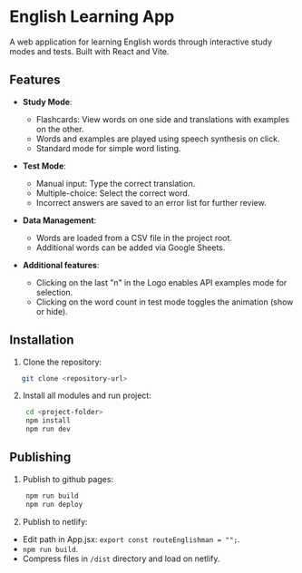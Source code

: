 # English Learning App

A web application for learning English words through interactive study modes and tests. Built with React and Vite.

## Features

- **Study Mode**:
  - Flashcards: View words on one side and translations with examples on the other.
  - Words and examples are played using speech synthesis on click.
  - Standard mode for simple word listing.

- **Test Mode**:
  - Manual input: Type the correct translation.
  - Multiple-choice: Select the correct word.
  - Incorrect answers are saved to an error list for further review.

- **Data Management**:
  - Words are loaded from a CSV file in the project root.
  - Additional words can be added via Google Sheets.

- **Additional features**:
  - Clicking on the last "n" in the Logo enables API examples mode for selection.
  - Clicking on the word count in test mode toggles the animation (show or hide).

## Installation

1. Clone the repository:
```sh
   git clone <repository-url>
```
2. Install all modules and run project:
```sh
    cd <project-folder>
    npm install
    npm run dev
```

## Publishing

1. Publish to github pages: 
```sh
    npm run build
    npm run deploy
```

2. Publish to netlify:
- Edit path in App.jsx: `export const routeEnglishman = "";`.
- `npm run build`.
- Compress files in `/dist` directory and load on netlify.
